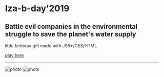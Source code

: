 # Iza-b-day'2019

## Battle evil companies in the environmental struggle to save the planet's water supply

little birthday gift made with JS6+/CSS/HTML

[play here](https://weronikaviola.github.io/iza-b-day/)

*****

![photo](https://i.imgur.com/VooJVvn.png)
![photo](https://i.imgur.com/2Em5owJ.png)
